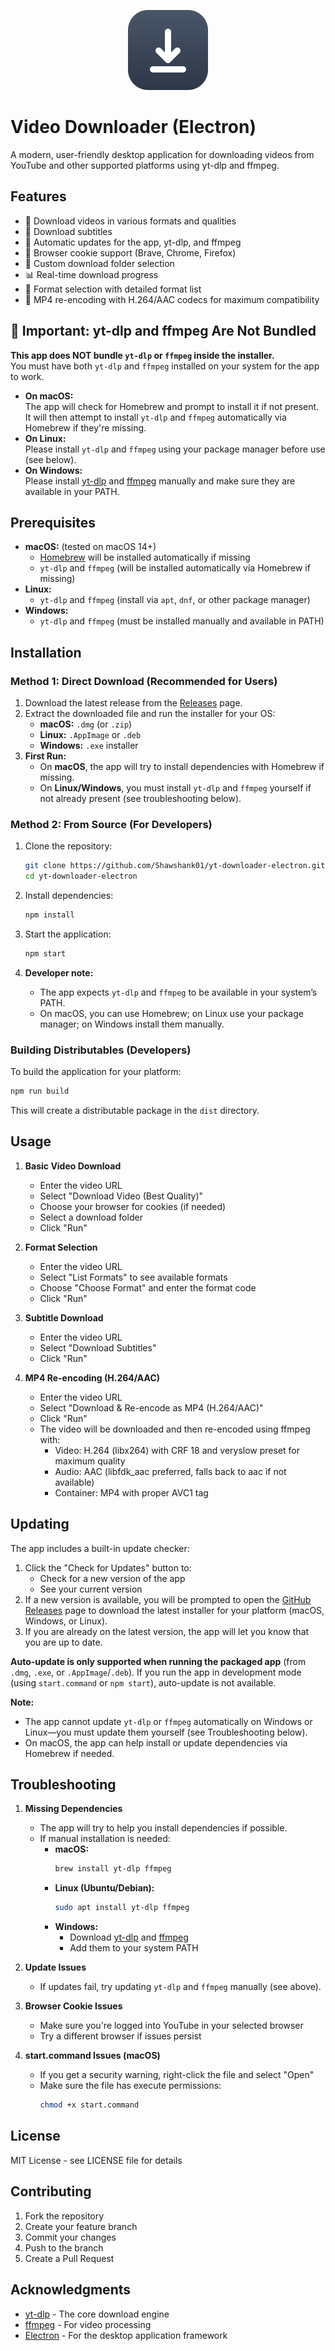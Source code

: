 <p align="center">
  <img src="build/icon.svg" alt="Video Downloader Icon" width="128">
</p>

# Video Downloader (Electron)

A modern, user-friendly desktop application for downloading videos from YouTube and other supported platforms using yt-dlp and ffmpeg.

## Features

- 🎥 Download videos in various formats and qualities
- 📝 Download subtitles
- 🔄 Automatic updates for the app, yt-dlp, and ffmpeg
- 🍪 Browser cookie support (Brave, Chrome, Firefox)
- 📂 Custom download folder selection
- 📊 Real-time download progress
- 🎯 Format selection with detailed format list
- 🔄 MP4 re-encoding with H.264/AAC codecs for maximum compatibility

## 🚩 Important: yt-dlp and ffmpeg Are Not Bundled

**This app does NOT bundle `yt-dlp` or `ffmpeg` inside the installer.**  
You must have both `yt-dlp` and `ffmpeg` installed on your system for the app to work.

- **On macOS:**  
  The app will check for Homebrew and prompt to install it if not present. It will then attempt to install `yt-dlp` and `ffmpeg` automatically via Homebrew if they're missing.
- **On Linux:**  
  Please install `yt-dlp` and `ffmpeg` using your package manager before use (see below).
- **On Windows:**  
  Please install [yt-dlp](https://github.com/yt-dlp/yt-dlp#installation) and [ffmpeg](https://ffmpeg.org/download.html) manually and make sure they are available in your PATH.

## Prerequisites

- **macOS:** (tested on macOS 14+)
  - [Homebrew](https://brew.sh/) will be installed automatically if missing
  - `yt-dlp` and `ffmpeg` (will be installed automatically via Homebrew if missing)
- **Linux:**  
  - `yt-dlp` and `ffmpeg` (install via `apt`, `dnf`, or other package manager)
- **Windows:**  
  - `yt-dlp` and `ffmpeg` (must be installed manually and available in PATH)

## Installation

### Method 1: Direct Download (Recommended for Users)

1. Download the latest release from the [Releases](https://github.com/Shawshank01/yt-downloader-electron/releases) page.
2. Extract the downloaded file and run the installer for your OS:
    - **macOS:** `.dmg` (or `.zip`)
    - **Linux:** `.AppImage` or `.deb`
    - **Windows:** `.exe` installer
3. **First Run:**
    - On **macOS**, the app will try to install dependencies with Homebrew if missing.
    - On **Linux/Windows**, you must install `yt-dlp` and `ffmpeg` yourself if not already present (see troubleshooting below).

### Method 2: From Source (For Developers)

1. Clone the repository:
   ```bash
   git clone https://github.com/Shawshank01/yt-downloader-electron.git
   cd yt-downloader-electron
   ```

2. Install dependencies:
   ```bash
   npm install
   ```

3. Start the application:
   ```bash
   npm start
   ```

4. **Developer note:**  
   - The app expects `yt-dlp` and `ffmpeg` to be available in your system’s PATH.
   - On macOS, you can use Homebrew; on Linux use your package manager; on Windows install them manually.

### Building Distributables (Developers)

To build the application for your platform:
```bash
npm run build
```
This will create a distributable package in the `dist` directory.

## Usage

1. **Basic Video Download**
   - Enter the video URL
   - Select "Download Video (Best Quality)"
   - Choose your browser for cookies (if needed)
   - Select a download folder
   - Click "Run"

2. **Format Selection**
   - Enter the video URL
   - Select "List Formats" to see available formats
   - Choose "Choose Format" and enter the format code
   - Click "Run"

3. **Subtitle Download**
   - Enter the video URL
   - Select "Download Subtitles"
   - Click "Run"

4. **MP4 Re-encoding (H.264/AAC)**
   - Enter the video URL
   - Select "Download & Re-encode as MP4 (H.264/AAC)"
   - Click "Run"
   - The video will be downloaded and then re-encoded using ffmpeg with:
     - Video: H.264 (libx264) with CRF 18 and veryslow preset for maximum quality
     - Audio: AAC (libfdk_aac preferred, falls back to aac if not available)
     - Container: MP4 with proper AVC1 tag

## Updating

The app includes a built-in update checker:

1. Click the "Check for Updates" button to:
   - Check for a new version of the app
   - See your current version
2. If a new version is available, you will be prompted to open the [GitHub Releases](https://github.com/Shawshank01/yt-downloader-electron/releases/latest) page to download the latest installer for your platform (macOS, Windows, or Linux).
3. If you are already on the latest version, the app will let you know that you are up to date.

**Auto-update is only supported when running the packaged app** (from `.dmg`, `.exe`, or `.AppImage`/`.deb`). If you run the app in development mode (using `start.command` or `npm start`), auto-update is not available.

**Note:**
- The app cannot update `yt-dlp` or `ffmpeg` automatically on Windows or Linux—you must update them yourself (see Troubleshooting below).
- On macOS, the app can help install or update dependencies via Homebrew if needed.

## Troubleshooting

1. **Missing Dependencies**
   - The app will try to help you install dependencies if possible.
   - If manual installation is needed:
     - **macOS:**  
       ```bash
       brew install yt-dlp ffmpeg
       ```
     - **Linux (Ubuntu/Debian):**  
       ```bash
       sudo apt install yt-dlp ffmpeg
       ```
     - **Windows:**  
       - Download [yt-dlp](https://github.com/yt-dlp/yt-dlp#installation) and [ffmpeg](https://ffmpeg.org/download.html)
       - Add them to your system PATH

2. **Update Issues**
   - If updates fail, try updating `yt-dlp` and `ffmpeg` manually (see above).

3. **Browser Cookie Issues**
   - Make sure you're logged into YouTube in your selected browser
   - Try a different browser if issues persist

4. **start.command Issues (macOS)**
   - If you get a security warning, right-click the file and select "Open"
   - Make sure the file has execute permissions:
     ```bash
     chmod +x start.command
     ```

## License

MIT License - see LICENSE file for details

## Contributing

1. Fork the repository
2. Create your feature branch
3. Commit your changes
4. Push to the branch
5. Create a Pull Request

## Acknowledgments

- [yt-dlp](https://github.com/yt-dlp/yt-dlp) - The core download engine
- [ffmpeg](https://ffmpeg.org/) - For video processing
- [Electron](https://www.electronjs.org/) - For the desktop application framework
